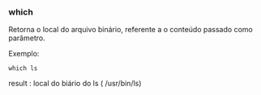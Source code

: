 ### which

Retorna o local do arquivo binário, referente a o conteúdo passado como parâmetro.

Exemplo:

``which ls``

result : local do biário do ls ( /usr/bin/ls)


